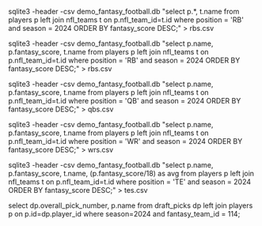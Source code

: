 sqlite3 -header -csv demo_fantasy_football.db "select p.*, t.name from players p left join nfl_teams t on p.nfl_team_id=t.id where position = 'RB' and season = 2024 ORDER BY fantasy_score DESC;" > rbs.csv

sqlite3 -header -csv demo_fantasy_football.db "select p.name, p.fantasy_score, t.name from players p left join nfl_teams t on p.nfl_team_id=t.id where position = 'RB' and season = 2024 ORDER BY fantasy_score DESC;" > rbs.csv

sqlite3 -header -csv demo_fantasy_football.db "select p.name, p.fantasy_score, t.name from players p left join nfl_teams t on p.nfl_team_id=t.id where position = 'QB' and season = 2024 ORDER BY fantasy_score DESC;" > qbs.csv

sqlite3 -header -csv demo_fantasy_football.db "select p.name, p.fantasy_score, t.name from players p left join nfl_teams t on p.nfl_team_id=t.id where position = 'WR' and season = 2024 ORDER BY fantasy_score DESC;" > wrs.csv

sqlite3 -header -csv demo_fantasy_football.db "select p.name, p.fantasy_score, t.name, (p.fantasy_score/18) as avg from players p left join nfl_teams t on p.nfl_team_id=t.id where position = 'TE' and season = 2024 ORDER BY fantasy_score DESC;" > tes.csv

select dp.overall_pick_number, p.name from draft_picks dp left join players p on p.id=dp.player_id where season=2024 and fantasy_team_id = 114;
